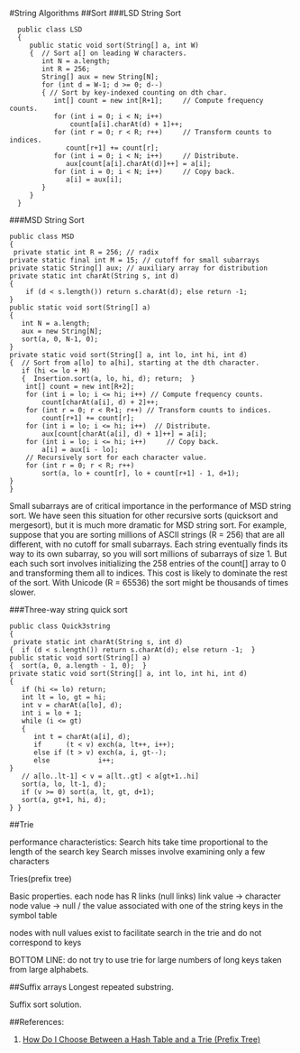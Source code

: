#String Algorithms
##Sort
###LSD String Sort
```  public class LSD  {     public static void sort(String[] a, int W)     {  // Sort a[] on leading W characters.        int N = a.length;        int R = 256;        String[] aux = new String[N];        for (int d = W-1; d >= 0; d--)        { // Sort by key-indexed counting on dth char.           int[] count = new int[R+1];     // Compute frequency counts.           for (int i = 0; i < N; i++)               count[a[i].charAt(d) + 1]++;           for (int r = 0; r < R; r++)     // Transform counts to indices.              count[r+1] += count[r];           for (int i = 0; i < N; i++)     // Distribute.              aux[count[a[i].charAt(d)]++] = a[i];           for (int i = 0; i < N; i++)     // Copy back.              a[i] = aux[i];	    }      }  }

```

###MSD String Sort
```
public class MSD{￼private static int R = 256; // radixprivate static final int M = 15; // cutoff for small subarraysprivate static String[] aux; // auxiliary array for distributionprivate static int charAt(String s, int d){  
	if (d < s.length()) return s.charAt(d); else return -1;  
}public static void sort(String[] a){   int N = a.length;   aux = new String[N];   sort(a, 0, N-1, 0);}private static void sort(String[] a, int lo, int hi, int d){  // Sort from a[lo] to a[hi], starting at the dth character.   if (hi <= lo + M)   {  Insertion.sort(a, lo, hi, d); return;  }	int[] count = new int[R+2];	for (int i = lo; i <= hi; i++) // Compute frequency counts.   		count[charAt(a[i], d) + 2]++;	for (int r = 0; r < R+1; r++) // Transform counts to indices.   		count[r+1] += count[r];	for (int i = lo; i <= hi; i++)	// Distribute.   		aux[count[charAt(a[i], d) + 1]++] = a[i];	for (int i = lo; i <= hi; i++)     // Copy back.   		a[i] = aux[i - lo];	// Recursively sort for each character value.	for (int r = 0; r < R; r++)   		sort(a, lo + count[r], lo + count[r+1] - 1, d+1);} }```
Small subarrays are of critical importance in the performance of MSD string sort. We have seen this situation for other recursive sorts (quicksort and mergesort), but it is much more dramatic for MSD string sort. For example, suppose that you are sorting millions of ASCII strings (R = 256) that are all different, with no cutoff for small subarrays. Each string eventually finds its way to its own subarray, so you will sort millions of subarrays of size 1. But each such sort involves initializing the 258 entries of the count[] array to 0 and transforming them all to indices. This cost is likely to dominate the rest of the sort. With Unicode (R = 65536) the sort might be thousands of times slower. ###Three-way string quick sort
```
public class Quick3string{￼private static int charAt(String s, int d){  if (d < s.length()) return s.charAt(d); else return -1;  }public static void sort(String[] a){  sort(a, 0, a.length - 1, 0);  }private static void sort(String[] a, int lo, int hi, int d){   if (hi <= lo) return;   int lt = lo, gt = hi;   int v = charAt(a[lo], d);   int i = lo + 1;   while (i <= gt)   {      int t = charAt(a[i], d);      if      (t < v) exch(a, lt++, i++);      else if (t > v) exch(a, i, gt--);      else            i++;}   // a[lo..lt-1] < v = a[lt..gt] < a[gt+1..hi]   sort(a, lo, lt-1, d);   if (v >= 0) sort(a, lt, gt, d+1);   sort(a, gt+1, hi, d);} }
```
##Trie

performance characteristics:
Search hits take time proportional to the length of the search key
Search misses involve examining only a few characters

Tries(prefix tree)

Basic properties.
each node has R links (null links)
link value -> character
node value -> null / the value associated with one of the string keys in the symbol table

nodes with null values exist to facilitate search in the trie and do not correspond to keys


BOTTOM LINE: do not try to use trie for large numbers of long keys taken from large alphabets.


##Suffix arrays
Longest repeated substring.

Suffix sort solution.##References:
1. [How Do I Choose Between a Hash Table and a Trie (Prefix Tree)](https://stackoverflow.com/questions/245878/how-do-i-choose-between-a-hash-table-and-a-trie-prefix-tree)
